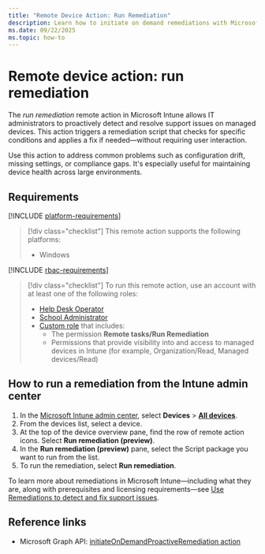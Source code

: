 ```yaml
---
title: "Remote Device Action: Run Remediation"
description: Learn how to initiate on demand remediations with Microsoft Intune.
ms.date: 09/22/2025
ms.topic: how-to
---
```


# Remote device action: run remediation

The *run remediation* remote action in Microsoft Intune allows IT administrators to proactively detect and resolve support issues on managed devices. This action triggers a remediation script that checks for specific conditions and applies a fix if needed—without requiring user interaction.

Use this action to address common problems such as configuration drift, missing settings, or compliance gaps. It's especially useful for maintaining device health across large environments.

## Requirements

[!INCLUDE [platform-requirements](../../includes/h3/platform-requirements.md)]

> [!div class="checklist"]
> This remote action supports the following platforms:
>
> - Windows

[!INCLUDE [rbac-requirements](../../includes/h3/rbac-requirements.md)]

> [!div class="checklist"]
> To run this remote action, use an account with at least one of the following roles:
>
> - [Help Desk Operator][INT-R1]
> - [School Administrator][INT-R2]
> - [Custom role][INT-RC] that includes:
>   - The permission **Remote tasks/Run Remediation**
>   - Permissions that provide visibility into and access to managed devices in Intune (for example, Organization/Read, Managed devices/Read)

## How to run a remediation from the Intune admin center

1. In the [Microsoft Intune admin center][INT-AC], select **Devices** > [**All devices**][INT-ALLD].
1. From the devices list, select a device.
1. At the top of the device overview pane, find the row of remote action icons. Select **Run remediation (preview)**.
1. In the **Run remediation (preview)** pane, select the Script package you want to run from the list.
1. To run the remediation, select **Run remediation**.

To learn more about remediations in Microsoft Intune—including what they are, along with prerequisites and licensing requirements—see [Use Remediations to detect and fix support issues][LEARN-1].

## Reference links

- Microsoft Graph API: [initiateOnDemandProactiveRemediation action][GRAPH-1]

<!--links-->

<!-- admin center links -->

[INT-AC]: https://go.microsoft.com/fwlink/?linkid=2109431
[INT-ALLD]: https://go.microsoft.com/fwlink/?linkid=2333814

<!-- role links -->

[INT-R1]: /intune/intune-service/fundamentals/role-based-access-control-reference#help-desk-operator
[INT-R2]: /intune/intune-service/fundamentals/role-based-access-control-reference#school-administrator
[INT-RC]: /intune/intune-service/fundamentals/create-custom-role

<!-- API links -->

[GRAPH-1]: /graph/api/intune-devices-manageddevice-initiateondemandproactiveremediation

[LEARN-1]: ../fundamentals/remediations.md
